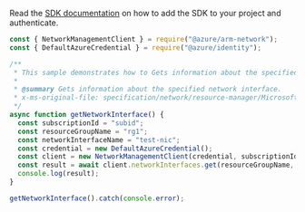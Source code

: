 Read the [SDK documentation](https://github.com/Azure/azure-sdk-for-js/blob/%40azure%2Farm-network_27.0.0/sdk/network/arm-network/README.md) on how to add the SDK to your project and authenticate.

```javascript
const { NetworkManagementClient } = require("@azure/arm-network");
const { DefaultAzureCredential } = require("@azure/identity");

/**
 * This sample demonstrates how to Gets information about the specified network interface.
 *
 * @summary Gets information about the specified network interface.
 * x-ms-original-file: specification/network/resource-manager/Microsoft.Network/stable/2021-05-01/examples/NetworkInterfaceGet.json
 */
async function getNetworkInterface() {
  const subscriptionId = "subid";
  const resourceGroupName = "rg1";
  const networkInterfaceName = "test-nic";
  const credential = new DefaultAzureCredential();
  const client = new NetworkManagementClient(credential, subscriptionId);
  const result = await client.networkInterfaces.get(resourceGroupName, networkInterfaceName);
  console.log(result);
}

getNetworkInterface().catch(console.error);
```
